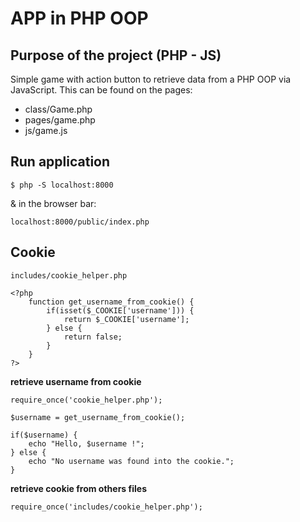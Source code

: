 # APP in PHP OOP

## Purpose of the project (PHP - JS)

Simple game with action button to retrieve data from a PHP OOP via JavaScript.
This can be found on the pages:

- class/Game.php
- pages/game.php
- js/game.js

## Run application

`$ php -S localhost:8000`

& in the browser bar:

`localhost:8000/public/index.php`

## Cookie

`includes/cookie_helper.php`

```
<?php
    function get_username_from_cookie() {
        if(isset($_COOKIE['username'])) {
            return $_COOKIE['username'];
        } else {
            return false;
        }
    }
?>
```

**retrieve username from cookie**

```
require_once('cookie_helper.php');

$username = get_username_from_cookie();

if($username) {
    echo "Hello, $username !";
} else {
    echo "No username was found into the cookie.";
}
```

**retrieve cookie from others files**

`require_once('includes/cookie_helper.php');`